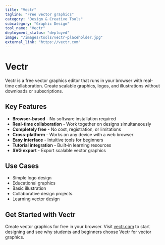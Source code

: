 ```yaml
---
title: "Vectr"
tagline: "Free vector graphics"
category: "Design & Creative Tools"
subcategory: "Graphic Design"
tool_name: "Vectr"
deployment_status: "deployed"
image: "/images/tools/vectr-placeholder.jpg"
external_link: "https://vectr.com"
---
```


# Vectr

Vectr is a free vector graphics editor that runs in your browser with real-time collaboration. Create scalable graphics, logos, and illustrations without downloads or subscriptions.

## Key Features

- **Browser-based** - No software installation required
- **Real-time collaboration** - Work together on designs simultaneously
- **Completely free** - No cost, registration, or limitations
- **Cross-platform** - Works on any device with a web browser
- **Easy interface** - Intuitive tools for beginners
- **Tutorial integration** - Built-in learning resources
- **SVG export** - Export scalable vector graphics

## Use Cases

- Simple logo design
- Educational graphics
- Basic illustration
- Collaborative design projects
- Learning vector design

## Get Started with Vectr

Create vector graphics for free in your browser. Visit [vectr.com](https://vectr.com) to start designing and see why students and beginners choose Vectr for vector graphics.